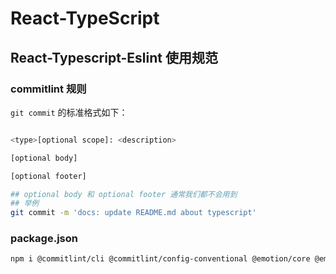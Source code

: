 # React-TypeScript

## React-Typescript-Eslint 使用规范

### commitlint 规则

`git commit` 的标准格式如下：

```bash

<type>[optional scope]: <description>

[optional body]

[optional footer]

## optional body 和 optional footer 通常我们都不会用到
## 举例
git commit -m 'docs: update README.md about typescript'

```

### package.json

```bash
npm i @commitlint/cli @commitlint/config-conventional @emotion/core @emotion/styled @types/async @types/echarts @types/file-saver @types/history @types/lodash @types/numeral @types/react-helmet @typescript-eslint/eslint-plugin @typescript-eslint/parser babel-plugin-import customize-cra eslint eslint-config-prettier eslint-plugin-prettier husky less less-loader lint-staged prettier react-app-rewired stylelint stylelint-config-prettier stylelint-config-recommended stylelint-config-standard stylelint-config-styled-components stylelint-processor-styled-components -D
```
